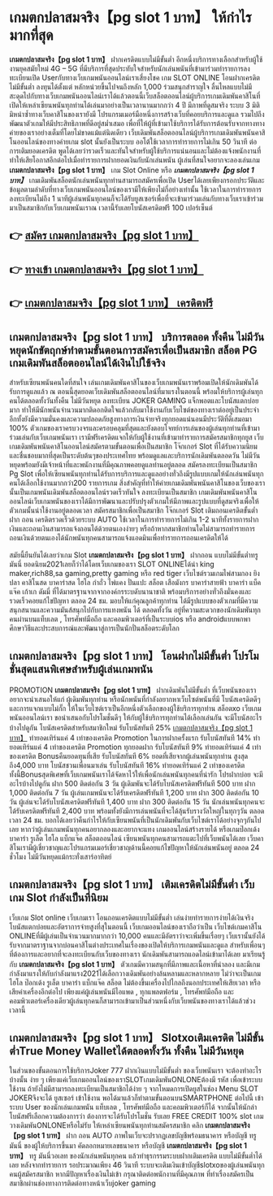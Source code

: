 # เกมตกปลาสมจริง【pg slot 1 บาท】  ให้กำไรมากที่สุด

**เกมตกปลาสมจริง【pg slot 1 บาท】** ฝากเครดิตแบบไม่มีขั้นต่ำ  อีกหนึ่งบริการทางเลือกสำหรับผู้ใช้งานยุคสมัยใหม่ 4G – 5G ที่มีบริการที่สุดประทับใจสำหรับนักเล่นพนันที่เข้ามาร่วมทำรายการลงทะเบียนเปิด Userกับทางเว็บเกมพนันออนไลน์เราเสี่ยงโชค เกม SLOT ONLINE โอนฝากเครดิต ไม่มีขั้นต่ำ ลงทุนได้ตั้งแต่ หลักหน่วยขึ้นไปจนถึงหลัก 1,000 ร่วมสนุกสำราญใจ ลื่นไหลแบบไม่มีสะดุดไปกับทางเว็บเกมพนันออนไลน์เราได้แล้วตอนนี้เว็บสล็อตออนไลน์ผู้บริการเกมเดิมพันคาสิโนที่เปิดให้เหล่าเซียนพนันทุกท่านได้เล่นมาอย่างเป็นเวลานานมากกว่า 4 ปี มีภาพที่ดูสมจริง ระบบ 3 มิติ
มิหนำซ้ำทางเว็บคาสิโนของเรายังมี โปรแกรมเมอร์มือหนึ่งการสร้างเว็บที่คอยบริการและดูแล  รวมไปถึงพัฒนาตัวเกมให้มีประสิทธิภาพที่ดีอยู่สม่ำเสมอ เพื่อที่ให้ผู้ที่เข้ามาใช้บริการได้รับการต้อนรับจากทางทางค่ายของเราอย่างเต็มที่โดยไม่ขาดแม้แต่นิดเดียว เว็บเดิมพันสล็อตออนไลน์ผู้บริการเกมเดิมพันพนันคาสิโนออนไลน์ของทางค่ายเกม slot นั้นยังเป็นระบบ ออโต้ใช้เวลาการทำรายการไม่เกิน 50 วินาที ต่อการเติมยอดเครดิต พูดได้เลยว่ารวดเร็วและทันใจสำหรับผู้ใช้บริการแน่นอนและไม่ต้องแจ้งพนักงานที่ทำให้เสียโอกาสอีกต่อไปเมื่อทำรายการฝากยอดเงินกับนักเล่นพนัน
ผู้เล่นที่สนใจอยากจะลองเล่นเกม **เกมตกปลาสมจริง【pg slot 1 บาท】** เกม Slot Online หรือ ***เกมตกปลาสมจริง【pg slot 1 บาท】*** เกมเดิมพันสล็อตนักเล่นพนันทุกท่านสามารถสมัครเพื่อเปิด Userได้เลยเพียงกรอกประวัติและข้อมูลตามลำดับที่ทางเว็บเกมพนันออนไลน์ของเรามีให้เพียงไม่กี่อย่างเท่านั้น ใช้เวลาในการทำรายการลงทะเบียนไม่ถึง 1 นาทีผู้เล่นพนันทุกคนก็จะได้รับยูสเซอร์เพื่อที่จะเข้ามาร่วมเล่นกับทางเว็บเราเข้าร่วมมาเป็นสมาชิกกับเว็บเกมพนันเราณ เวลานี้รับเลยโบนัสเครดิตฟรี 100 เปอร์เซ็นต์

## 👉 [สมัคร เกมตกปลาสมจริง【pg slot 1 บาท】](https://archa888.com/)
## 👉 [ทางเข้า เกมตกปลาสมจริง【pg slot 1 บาท】](https://archa888.com/)
## 👉 [เกมตกปลาสมจริง【pg slot 1 บาท】 เครดิตฟรี](https://archa888.com/)

## เกมตกปลาสมจริง【pg slot 1 บาท】 บริการตลอด ทั้งคืน ไม่มีวันหยุดนักขัตฤกษ์ทำตามขั้นตอนการสมัครเพื่อเป็นสมาชิก สล็อต PG เกมเดิมพันสล็อตออนไลน์ได้เงินไปใช้จริง

สำหรับเซียนพนันคนใดที่สนใจ เล่นเกมเดิมพันคาสิโนของเว็บเกมพนันเราพร้อมเปิดให้นักเดิมพันได้รับการดูแลแล้ว ณ ตอนนี้สุดยอดเว็บเดิมพันสล็อตออนไลน์ที่มาแรงในตอนนี้ พร้อมให้บริการผู้เล่นทุกคนได้ตลอดทั้งวันทั้งคืน ไม่มีวันหยุด ลงทะเบียน JOKER GAMING แจ็กพอตและโบนัสแตกบ่อยมาก ทำให้มีนักพนันจำนวนมากติดอกติดใจแล้วกลับมาใช้งานกับเว็บไซต์ของทางเราต่ออยู่เป็นประจำ อีกทั้งยังมีความมั่นคงและความปลอดภัยสูงทางการเงินจ่ายจริงทุกยอดแน่นอนมีประวัติที่ดีเสมอมา 100% ตัวเกมของเราครบวงจรและครอบคลุมที่สุดและยังตอบโจทย์การเล่นของผู้เล่นทุกท่านที่เข้ามาร่วมเล่นกับเว็บเกมพนันเรา
เรามีฟรีเครดิตแจกให้กับผู้ใช้งานที่เข้ามาทำรายการสมัครสมาชิกทุกยูส เว็บเกมเดิมพันพนันคาสิโนออนไลน์สมัครตามขั้นตอนเพื่อเป็นสมาชิก โจ๊กเกอร์ Slot ที่ได้รับความนิยมและชื่นชอบมากที่สุดเป็นระดับต้นๆของประเทศไทย พร้อมดูแลและบริการนักเดิมพันตลอดวัน ไม่มีวันหยุดพร้อมยังมีเจ้าหน้าที่และพนักงานที่มีคุณภาพคอยดูแลท่านอยู่ตลอด สมัครลงทะเบียนเป็นสมาชิก  Pg Slot เพื่อให้เซียนพนันทุกท่านได้รับการบริการและดูแลอย่างทั่วถึงมีรูปแบบเกมให้นักเล่นพนันทุกคนได้เลือกใช้งานมากกว่า200 รายการเกม
สิ่งสำคัญที่ทำให้ค่ายเกมเดิมพันพนันคาสิโนของเว็บของเรานั้นเป็นเกมพนันเดิมพันสล็อตออนไลน์รวดเร็วทันใจ ลงทะเบียนเป็นสมาชิก  เกมเดิมพันพนันคาสิโนออนไลน์เว็บเกมพนันของเราได้มีการพัฒนาและปรับปรุงตัวเกมให้มีภาพและรูปแบบที่ดูสมจริงเพื่อให้ตัวเกมนั้นน่าใช้งานอยู่ตลอดเวลา สมัครสมาชิกเพื่อเป็นสมาชิก โจ๊กเกอร์ Slot เติมถอนเครดิตขั้นต่ำ ฝาก ถอน เครดิตรวดเร็วด้วยระบบ AUTO ใช้เวลาในการทำรายการไม่เกิน 1-2 นาทีทั้งรายการฝากเงินและถอนเงินสามารถแจ้งถอนได้ด้วยตนเองง่ายๆ หรือถ้าหากสมาชิกท่านใดไม่สามารถทำรายการถอนเงินด้วยตนเองได้นักพนันทุกคนสามารถแจ้งแอดมินเพื่อทำรายการถอนเครดิตให้ได้

สมัยนี้ยืนยันได้เลยว่าเกม Slot **เกมตกปลาสมจริง【pg slot 1 บาท】** ฝากถอน แบบไม่มีขั้นต่ำทรู มันนี่ ยอดนิยม2021เลยก็ว่าได้โดยเว็บเกมของเรา SLOT ONLINEได้นำ  king maker,rich88,sa gaming,pretty gaming หรือ red tiger เว็บไซต์รวมเกมไพ่สามกอง  ยิงปลา คาสิโนสด บาคาร่าสด ไฮโล กำถั่ว ไพ่แคง ปั่นแปะ สล็อต เสือมังกร บาคาร่าสายฟ้า บาคาร่า แบ็คแจ๊ค เก้าเก ดัมมี่ ที่ได้มาตรฐานจากจากองค์กรระบดับนานาชาติ พร้อมบริการอย่างทั่วถึงมั่นคงและรวดเร็วคอยแก้ไขปัญหา ตลอด 24 ชม. มอบให้แก่คุณลูกค้าทุกท่าน ได้มีรูปแบบของตัวเกมที่มีความสนุกสนานและความมันส์สนุกไปกับการแทงพนัน ได้ ตลอดทั้งวัน อยู่ที่ความสะดวกของนักเดิมพันทุกคนผ่านบนแท็บเลต , โทรศัพท์มือถือ และคอมพิวเตอร์ที่เป็นระบบios หรือ androidแบบพกพา ศึกษาวิธีและประสบการณ์และพัฒนาสู่การเป็นนักปั่นสล็อตระดับโลก

## เกมตกปลาสมจริง【pg slot 1 บาท】 โอนฝากไม่มีขั้นต่ำ โปรโมชั่นสุดแสนพิเศษสำหรับผู้เล่นเกมพนัน

 PROMOTION  **เกมตกปลาสมจริง【pg slot 1 บาท】** ฝากเดิมพันไม่มีขั้นต่ำ ที่เว็บพนันของเราอยากจะนำเสนอให้แก่  ผู้เดิมพันทุกท่าน หรือนักพนันที่กำลังอยากหาเว็บไซต์พนันที่มี โบนัสเครดิตดีๆ และการแจกแบบไม่กั๊ก ให้ในเว็บไซต์เราเป็นอีกหนึ่งตัวเลือกของผู้ใช้บริการทุกท่าน สล็อตxo เว็บเกมพนันออนไลน์เรา ขอนำเสนอกับโปรโมชั่นดีๆ ให้กับผู้ใช้บริการทุกท่านได้เลือกเล่นกัน จะมีโบนัสอะไรบ้างไปดูกัน
โบนัสเครดิตสำหรับสมาชิกใหม่ รับโบนัสทันที 25% [เกมตกปลาสมจริง【pg slot 1 บาท】](https://archa888.com/) ทำยอดเทิร์นแค่ 4 เท่าของเครดิต
 Promotion ในการฝากครั้งแรก รับโบนัสทันที 14% ทำยอดเทิร์นแค่ 4 เท่าของเครดิต
 Promotion ทุกยอดฝาก รับโบนัสทันที 9% ทำยอดเทิร์นแค่ 4 เท่าของเครดิต
Bonusคืนยอดทุนที่เสีย รับโบนัสทันที 6% ยอดที่เสียจากผู้เล่นพนันทุกท่าน สูงสุดถึง4,000 บาท
โบนัสชวนเพื่อนมาเล่น รับโบนัสทันที 16% ทำยอดเทิร์นแค่ 2 เท่าของเครดิต
ทั้งนี้Bonusสุดพิเศษที่เว็บเกมพนันเราได้จัดหาไว้ให้เพื่อนักเล่นพนันทุกคนที่น่ารัก โปรฝากบ่อย จะมีอะไรบ้างไปดูกัน
ฝาก 500 ติดต่อกัน 3 วัน ผู้เดิมพันจะได้รับโบนัสเครดิตฟรีทันที 500 บาท
ฝาก 1,000 ติดต่อกัน 7 วัน ผู้เล่นเกมพนันจะได้รับเครดิตฟรีทันที 1,200 บาท
ฝาก 300 ติดต่อกัน 10 วัน ผู้เล่นจะได้รับโบนัสเครดิตฟรีทันที 1,400 บาท
ฝาก 300 ติดต่อกัน 15 วัน นักเล่นพนันทุกคนจะได้รับเครดิตฟรีทันที 2,400 บาท
พร้อมทั้งยังมีการเล่นพนันที่จะได้ลุ้นรับรางวัลใหญ่ในทุกๆวัน ตลอดเวลา 24 ชม. บอกได้เลยว่าคืนกำไรให้กับเซียนพนันที่เป็นนักเดิมพันกับเว็บไซต์เราได้อย่างจุกๆกันไปเลย หากว่าผู้เล่นเกมพนันทุกคนอยากลองและอยากจะแทง เกมออนไลน์สร้างรายได้ หรือเกมป๊อกเด้ง บาคาร่า รูเล็ต ไฮโล แบ็กแจ๊ค สล็อตออนไลน์ เซียนพนันทุกคนสามารถแตะไปที่เว็บพนันได้เลย เว็บคาสิโนเรามีผู้เชี่ยวชาญและโปรแกรมเมอร์เชี่ยวชาญด้านนี้คอยแก้ไขปัญหาให้นักเล่นพนันอยู่ ตลอด 24 ชั่วโมง ไม่มีวันหยุดแม้กระทั่งเสาร์อาทิตย์

## เกมตกปลาสมจริง【pg slot 1 บาท】 เติมเครดิตไม่มีขั้นต่ำ  เว็บเกม Slot กำลังเป็นที่นิยม

เว็บเกม Slot online เว็บเกมเรา โอนถอนเครดิตแบบไม่มีขั้นต่ำ เล่นง่ายทำรายการง่ายได้เงินจริง โบนัสแตกบ่อยและอัตราการจ่ายสูงที่สุในตอนนี้ เว็บเกมออนไลน์ของเราถือว่าเป็น เว็บไซต์เกมคาสิโน ONLINEที่มีผู้เล่นเป็นจำนวนมากมากกว่า 10,000 คนและมีอัตราว่าจะเพิ่มขึ้นเรื่อยๆ เว็บเรานั้นยังได้รับจากมาตราฐานจากบ่อนคาสิโนต่างประเทศในเรื่องของเปิดให้บริการเกมพนันและดูแล สำหรับเพื่อนๆที่ต้องการและอยากที่จะลงทะเบียนกับเว็บของทางเรา นักเดิมพันสามารถแอดไลน์เข้ามาได้เลย
	มาเรียนรู้กับ **เกมตกปลาสมจริง【pg slot 1 บาท】** ตัวเกมมีความสนุกที่มีภาพและเนื้อหาที่น่าลอง และมีเกมกำลังมาแรงให้กับกำลังมาแรง2021ได้เลือกวางเดิมพันอย่างล้นหลามและหลากหลาย  ไม่ว่าจะเป็นเกมไฮโล ป๊อกเด้ง รูเล็ต บาคาร่า แบ็กแจ๊ค สล็อต ไม่ต้องขึ้นเครื่องไปไกลถึงนอกประเทศให้เสียเวลา หรือเสียค่าเครื่องอีกต่อไป เพียงแค่ผู้เล่นพนันมีไอแพด , ทุกแพลตฟอร์ม , โทรศัพท์มือถือ และคอมพิวเตอร์เครื่องเดียวผู้เล่นทุกคนก็สามารถเข้ามาเป็นส่วนหนึ่งกับเว็บพนันของทางเราได้แล้วช่วงเวลานี้

## เกมตกปลาสมจริง【pg slot 1 บาท】 Slotxoเติมเครดิต ไม่มีขั้นต่ำTrue Money Walletได้ตลอดทั้งวัน ทั้งคืน ไม่มีวันหยุด

ในส่วนของขั้นตอนการใช้บริการJoker 777 ฝากเงินแบบไม่มีขั้นต่ำ ของเว็บพนันเรา จะต้องทำอะไรบ้างนั้น ง่าย ๆ เพียงแค่เว็บเกมออนไลน์ของเราSLOTเกมเดิมพันONLONEต้องมี รหัส เพื่อเข้าระบบใช้งาน ถ้ายังไม่มีสามารถลงทะเบียนเป็นสมาชิกได้ง่าย ๆ จากโหมดการเปิดยูสในช่อง Menu SLOT JOKERจึงจะได้ ยูสเซอร์ เข้าใช้งาน พอได้มาแล้วก็ทำตามขั้นตอนบนSMARTPHONE ต่อไปนี้
เข้าระบบ User  ของนักเล่นเกมพนัน แท็บเลต , โทรศัพท์มือถือ และคอมพิวเตอร์ก็ได้
จากนั้นให้นักล่าโบนัสฟรีเลือกความต้องการว่า ต้องการจะได้รับโปรโมชั่น รับเลย FREE CREDIT 100% slot เกมวางเดิมพันONLONEหรือไม่รับ
ให้เหล่าเซียนพนันทุกท่านสมัครสมาชิก คลิก **เกมตกปลาสมจริง【pg slot 1 บาท】** ฝาก ถอน AUTO ภาพในเว็บจะปรากฏเลขบัญชีพร้อมธนาคาร หรือบัญชี ทรู มันนี่ ของผู้ให้บริการขึ้นมา
คัดลอกหมายเลขธนาคาร หรือบัญชี **เกมตกปลาสมจริง【pg slot 1 บาท】** ทรู มันนี่วอเลท ของนักเล่นพนันทุกคน แล้วทำธุรกรรมระบบฝากเติมเครดิต แบบไม่มีขั้นต่ำได้เลย
หลังจากทำรายการ รอประมาณเพียง 46 วินาที ระบบจะเติมเงินเข้าบัญชีslotxoของผู้เล่นพนันทุกคนผู้สมัครสมาชิก
หากมีปัญหาเรื่องเงินไม่เข้า กรุณาติดต่อพนักงานที่มีคุณภาพ ที่ทำเรื่องสมัครเป็นสมาชิกผ่านช่องทางการติดต่อทางหน้าเว็บjoker gaming


